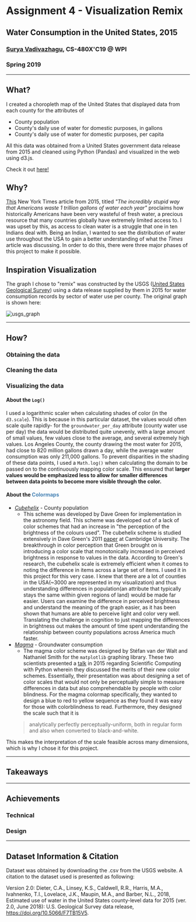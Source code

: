 # Assignment 4 - Visualization Remix
## Water Consumption in the United States, 2015
### [Surya Vadivazhagu](users.wpi.edu/~svadivazhagu), CS-480X'C19 @ WPI
### Spring 2019

---
## What?
I created a choropleth map of the United States that displayed data from each county for the attributes of 

- County population
- County's daily use of water for domestic purposes, in gallons
- County's daily use of water for domestic purposes, per capita

All this data was obtained from a United States government data release from 2015 and cleaned using Python (Pandas) and visualized in the web using d3.js.

Check it out [here!](https://svadivazhagu.github.io/04-Remix/)

## Why?

[This](https://www.washingtonpost.com/news/energy-environment/wp/2015/03/17/the-incredibly-stupid-way-that-america-wastes-1-trillion-gallons-of-water-each-year/?noredirect=on&utm_term=.6d0a8d035822) New York Times article from 2015, titled *"The incredibly stupid way that Americans waste 1 trillion gallons of water each year"* proclaims how historically Americans have been very wasteful of fresh water, a precious resource that many countries globally have extremely limited access to. I was upset by this, as access to clean water is a struggle that one in ten Indians deal with. Being an Indian, I wanted to see the distribution of water use throughout the USA to gain a better understanding of what the *Times* article was discussing. In order to do this, there were three major phases of this project to make it possible.


## Inspiration Visualization

The graph I chose to "remix" was constructed by the USGS ([United States Geological Survey](https://www.usgs.gov/)) using a data release supplied by them in 2015 for water consumption records by sector of water use per county. The original graph is shown here:

![usgs_graph](https://water.usgs.gov/watuse/images/category-pages/2015/total-withdrawals.png)

---



## How?

### Obtaining the data


### Cleaning the data

### Visualizing the data

#### About the `Log()`
I used a logarithmic scaler when calculating shades of color (in the `d3.scale`). This is because in this particular dataset, the values would often scale quite rapidly- for the `groundwater_per_day` attribute (county water use per day) the data would be distributed quite unevenly, with a large amount of small values, few values close to the average, and several extremely high values. Los Angeles County, the county drawing the most water for 2015, had close to 820 million gallons drawn a day, while the average water consumption was only 211,000 gallons. To prevent disparities in the shading of these data points, I used a `Math.log()` when calculating the domain to be passed on to the continuously mapping color scale. This ensured that **larger values would be emphasized less to allow for smaller differences between data points to become more visible through the color.**


#### About the <span style="color:steelblue">Colormaps</span>


- [*Cubehelix*](https://www.mrao.cam.ac.uk/~dag/CUBEHELIX/) - County population
  - This scheme was developed by Dave Green for implementation in the astronomy field. This scheme was developed out of a lack of color schemes that had an increase in "the perception of the brightness of the colours used". The cubehelix scheme is studied extensively in Dave Green's 2011 [paper](http://astron-soc.in/bulletin/11June/289392011.pdf) at Cambridge University. The breakthrough in color perception that Green brought on is introducing a color scale that monotonically increased in perceived brightness in response to values in the data. According to Green's research, the cubehelix scale is extremely efficient when it comes to noting the difference in items across a large set of items. I used it in this project for this very case. I knew that there are a lot of counties in the USA(~3000 are represented in my visualization) and thus understanding differences in population(an attribute that typically stays the same within given regions of land) would be made far easier. Users can examine the difference in perceived brightness and understand the meaning of the graph easier, as it has been shown that humans are able to perceive light and color very well. Translating the challenge in cognition to just mapping the differences in brightness out makes the amount of time spent understanding the relationship between county populations across America much faster.
-   [*Magma*](https://bids.github.io/colormap/) - Groundwater consumption
    - The magma color scheme was designed by Stéfan van der Walt and Nathaniel Smith for the `matplotlib` graphing library. These two scientists presented a [talk](https://www.youtube.com/watch?v=xAoljeRJ3lU) in 2015 regarding Scientific Computing with Python wherein they discussed the merits of their new color schemes. Essentially, their presentation was about designing a set of color scales that would not only be perceptually simple to measure differences in data but also comprehendable by people with color blindness. For the magma colormap specifically, they wanted to design a blue to red to yellow sequence as they found it was easy for those with colorblindness to read. Furthermore, they designed the scale such that it is 
    > analytically perfectly perceptually-uniform, both in regular form and also when converted to black-and-white.
    
This makes the interpretation of the scale feasible across many dimensions, which is why I chose it for this project. 

---


## Takeaways

---

## Achievements

### Technical



### Design


---

## Dataset Information & Citation

Dataset was obtained by downloading the .csv from the USGS website. A citation to the dataset used is presented as following:

Version 2.0:  Dieter, C.A., Linsey, K.S., Caldwell, R.R., Harris, M.A., Ivahnenko, T.I., Lovelace, J.K., Maupin, M.A., and Barber, N.L., 2018, Estimated use of water in the United States county-level data for 2015 (ver. 2.0, June 2018): U.S. Geological Survey data release, https://doi.org/10.5066/F7TB15V5.



